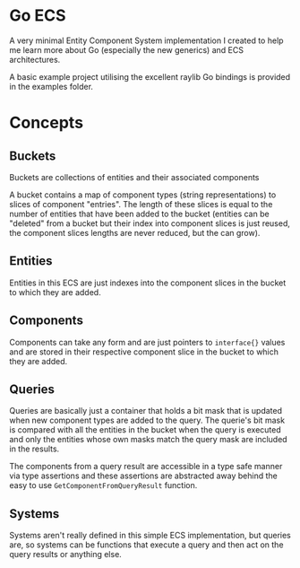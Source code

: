 # Go ECS

A very minimal Entity Component System implementation I created to help me learn more about Go (especially the new generics) and ECS architectures.

A basic example project utilising the excellent raylib Go bindings is provided in the examples folder.

# Concepts

## Buckets
Buckets are collections of entities and their associated components

A bucket contains a map of component types (string representations) to slices of component "entries". The length of these slices is equal to the number of entities that have been added to the bucket (entities can be "deleted" from a bucket but their index into component slices is just reused, the component slices lengths are never reduced, but the can grow).


## Entities
Entities in this ECS are just indexes into the component slices in the bucket to which they are added.


## Components
Components can take any form and are just pointers to `interface{}` values and are stored in their respective component slice in the bucket to which they are added.

## Queries
Queries are basically just a container that holds a bit mask that is updated when new component types are added to the query. The querie's bit mask is compared with all the entities in the bucket when the query is executed and only the entities whose own masks match the query mask are included in the results.

The components from a query result are accessible in a type safe manner via type assertions and these assertions are abstracted away behind the easy to use `GetComponentFromQueryResult` function.

## Systems
Systems aren't really defined in this simple ECS implementation, but queries are, so systems can be functions that execute a query and then act on the query results or anything else.


